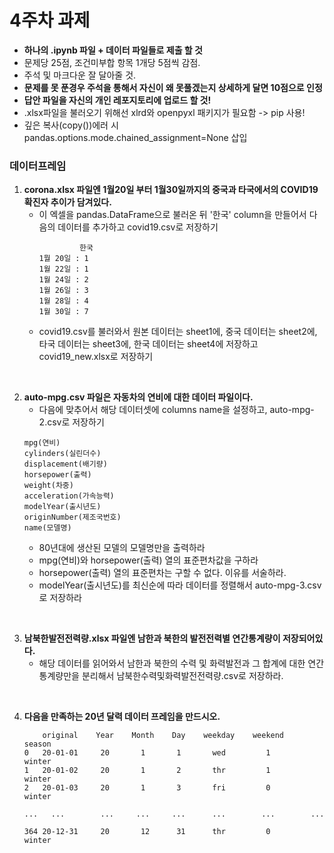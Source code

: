 # 4주차 과제
- <b>하나의 .ipynb 파일 + 데이터 파일들로 제출 할 것</b>
- 문제당 25점, 조건미부합 항목 1개당 5점씩 감점.
- 주석 및 마크다운 잘 달아줄 것.
- <b>문제를 못 푼경우 주석을 통해서 자신이 왜 못풀겠는지 상세하게 달면 10점으로 인정</b> 
- <b>답안 파일을 자신의 개인 레포지토리에 업로드 할 것!</b>
- .xlsx파일을 불러오기 위해선 xlrd와 openpyxl 패키지가 필요함 -> pip 사용!
- 깊은 복사(copy())에러 시 pandas.options.mode.chained_assignment=None 삽입

### 데이터프레임
1. <b>corona.xlsx 파일엔 1월20일 부터 1월30일까지의 중국과 타국에서의 COVID19 확진자 추이가 담겨있다.</b>
    - 이 엑셀을 pandas.DataFrame으로 불러온 뒤 '한국' column을 만들어서 다음의 데이터를 추가하고 covid19.csv로 저장하기
      ```
               한국
      1뭘 20일 : 1
      1월 22일 : 1
      1월 24일 : 2
      1월 26일 : 3
      1월 28일 : 4
      1월 30일 : 7
      ```
    - covid19.csv를 불러와서 원본 데이터는 sheet1에, 중국 데이터는 sheet2에, 타국 데이터는 sheet3에, 한국 데이터는 sheet4에 저장하고 covid19_new.xlsx로 저장하기
</br>
  
2. <b>auto-mpg.csv 파일은 자동차의 연비에 대한 데이터 파일이다.</b>
    - 다음에 맞추어서 해당 데이터셋에 columns name을 설정하고, auto-mpg-2.csv로 저장하기
    ```
    mpg(연비)
    cylinders(실린더수)
    displacement(배기량)
    horsepower(출력)
    weight(차중)
    acceleration(가속능력)
    modelYear(출시년도)
    originNumber(제조국번호)
    name(모델명)
    ```
    - 80년대에 생산된 모델의 모델명만을 출력하라
    - mpg(연비)와 horsepower(출력) 열의 표준편차값을 구하라
    - horsepower(출력) 열의 표준편차는 구할 수 없다. 이유를 서술하라.
    - modelYear(출시년도)를 최신순에 따라 데이터를 정렬해서 auto-mpg-3.csv로 저장하라
</br>

3. <b>남북한발전전력량.xlsx 파일엔 남한과 북한의 발전전력별 연간통계량이 저장되어있다.</b>
    - 해당 데이터를 읽어와서 남한과 북한의 수력 및 화력발전과 그 합계에 대한 연간 통계량만을 분리해서 남북한수력및화력발전전력량.csv로 저장하라. 
</br>

4. <b>다음을 만족하는 20년 달력 데이터 프레임을 만드시오.</b>
    ```
        original    Year    Month    Day    weekday    weekend    season    
    0   20-01-01     20       1       1       wed         1       winter
    1   20-01-02     20       1       2       thr         1       winter
    2   20-01-03     20       1       3       fri         0       winter
    
    ...   ...        ...     ...     ...      ...        ...        ...   
    
    364 20-12-31     20       12      31      thr         0       winter
    
    ```
